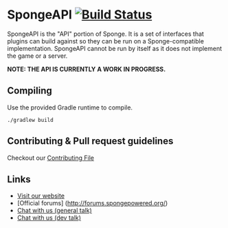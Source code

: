 # SpongeAPI [![Build Status](https://api.travis-ci.org/SpongePowered/SpongeAPI.png)](https://travis-ci.org/SpongePowered/SpongeAPI/)

SpongeAPI is the "API" portion of Sponge. It is a set of interfaces that plugins can build against so they can be run on a Sponge-compatible implementation. SpongeAPI cannot be run by itself as it does not implement the game or a server.

**NOTE: THE API IS CURRENTLY A WORK IN PROGRESS.**

Compiling
---------

Use the provided Gradle runtime to compile.

    ./gradlew build

Contributing & Pull request guidelines
------------

Checkout our [Contributing File](https://github.com/SpongePowered/SpongeAPI/blob/master/CONTRIBUTING.md)

Links
-----

* [Visit our website](http://www.spongepowered.org/)
* [Official forums] (http://forums.spongepowered.org/)
* [Chat with us (general talk)](https://webchat.esper.net/?channels=sponge)
* [Chat with us (dev talk)](https://webchat.esper.net/?channels=spongedev)
